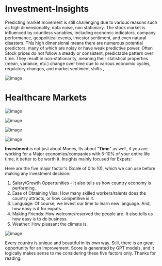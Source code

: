 # Investment-Insights

Predicting market movement is still challenging due to various reasons such as high dimensionality, data noise, non stationary. The stock market is influenced by countless variables, including economic indicators, company performance, geopolitical events, investor sentiment, and even natural disasters. 
This high dimensional means there are numerous potential predictors, many of which are noisy or have weak predictive power.
Often Stock prices do not follow a steady or consistent, predictable pattern over time. They result in non-stationarity, meaning their statistical properties (mean, variance, etc.) change over time due to various economic cycles, regulatory changes, and market sentiment shifts.,


![image](https://github.com/user-attachments/assets/b4ea63bf-e69b-4aa5-bf5d-b24805b6b06e)



# Healthcare Markets

![image](https://github.com/user-attachments/assets/6f4dca65-4fc1-45ba-a713-bf50e72d4a96)

![image](https://github.com/user-attachments/assets/87050c3f-2dfe-495b-bd28-931da85ca32c)

![image](https://github.com/user-attachments/assets/7c8c29e1-4774-42d7-92f4-6b69fac23c07)

![image](https://github.com/user-attachments/assets/8c31463b-a6eb-4931-9d14-01a15a85dd9a)


**Investment** is not just about Money, Its about "**Time**" as well, if you are working for a Major economies/companies with 5-10% of your entire life time, it better to be worth it.  Insights mainly focused for Expats:

Here are the five major factor's (Scale of 0 to 10), which we can use before making any investment decision:

1. Salary/Growth Oppertunities - It also tells us how country economy is performing,
2. Ease of Obtaining Visa: How many skilled workers/talents does the country attracts, or how competitive is it.
3. Language: Of course, we invest our time to learn new language. And, how easy is it for expats. 
4. Making Friends: How welcome/reserved the people are. It also tells us how easy is to do business.
5. Weather: How pleasant the climate is. 

![image](https://github.com/user-attachments/assets/d6db8fe4-b0a2-4482-9c44-d17538604aa3)

Every country is unique and beautiful in its own way. Still, there is an great opportunity for an improvement. Score is generated by GPT models, and it logically makes sense to me considering these five factors only. Thanks for reading.  





